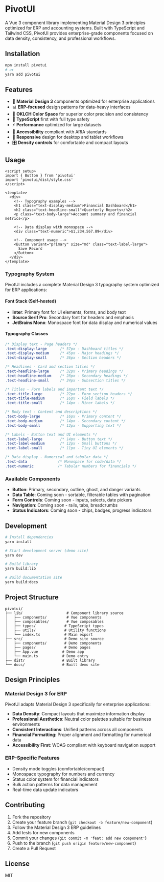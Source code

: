 # PivotUI

A Vue 3 component library implementing Material Design 3 principles optimized for ERP and accounting systems. Built with TypeScript and Tailwind CSS, PivotUI provides enterprise-grade components focused on data density, consistency, and professional workflows.

## Installation

```bash
npm install pivotui
# or
yarn add pivotui
```

## Features

- 🎨 **Material Design 3** components optimized for enterprise applications
- 📊 **ERP-focused** design patterns for data-heavy interfaces  
- 🎨 **OKLCH Color Space** for superior color precision and consistency
- 🔧 **TypeScript** first with full type safety
- ⚡ **Performance** optimized for large datasets
- 🎯 **Accessibility** compliant with ARIA standards
- 📱 **Responsive** design for desktop and tablet workflows
- 🎛️ **Density controls** for comfortable and compact layouts

## Usage

```vue
<script setup>
import { Button } from 'pivotui'
import 'pivotui/dist/style.css'
</script>

<template>
  <div>
    <!-- Typography examples -->
    <h1 class="text-display-medium">Financial Dashboard</h1>
    <h2 class="text-headline-small">Quarterly Reports</h2>
    <p class="text-body-large">Account summary and financial metrics</p>
    
    <!-- Data display with monospace -->
    <div class="text-numeric">$1,234,567.89</div>
    
    <!-- Component usage -->
    <Button variant="primary" size="md" class="text-label-large">
      Save Record
    </Button>
  </div>
</template>
```

### Typography System

PivotUI includes a complete Material Design 3 typography system optimized for ERP applications:

#### Font Stack (Self-hosted)
- **Inter**: Primary font for UI elements, forms, and body text
- **Source Serif Pro**: Secondary font for headers and emphasis
- **JetBrains Mono**: Monospace font for data display and numerical values

#### Typography Classes
```css
/* Display text - Page headers */
.text-display-large      /* 57px - Dashboard titles */
.text-display-medium     /* 45px - Major headings */
.text-display-small      /* 36px - Section headers */

/* Headlines - Card and section titles */
.text-headline-large     /* 32px - Primary headings */
.text-headline-medium    /* 28px - Secondary headings */
.text-headline-small     /* 24px - Subsection titles */

/* Titles - Form labels and important text */
.text-title-large        /* 22px - Form section headers */
.text-title-medium       /* 16px - Field labels */
.text-title-small        /* 14px - Minor labels */

/* Body text - Content and descriptions */
.text-body-large         /* 16px - Primary content */
.text-body-medium        /* 14px - Secondary content */
.text-body-small         /* 12px - Supporting text */

/* Labels - Button text and UI elements */
.text-label-large        /* 14px - Button text */
.text-label-medium       /* 12px - Small buttons */
.text-label-small        /* 11px - Tiny UI elements */

/* Data display - Numerical and tabular data */
.text-data              /* Monospace for code/data */
.text-numeric           /* Tabular numbers for financials */
```

### Available Components

- **Button**: Primary, secondary, outline, ghost, and danger variants
- **Data Table**: Coming soon - sortable, filterable tables with pagination
- **Form Controls**: Coming soon - inputs, selects, date pickers
- **Navigation**: Coming soon - rails, tabs, breadcrumbs
- **Status Indicators**: Coming soon - chips, badges, progress indicators

## Development

```bash
# Install dependencies
yarn install

# Start development server (demo site)
yarn dev

# Build library
yarn build:lib

# Build documentation site
yarn build:docs
```

## Project Structure

```
pivotui/
├── lib/                    # Component library source
│   ├── components/         # Vue components
│   ├── composables/        # Vue composables
│   ├── types/             # TypeScript types
│   ├── utils/             # Utility functions
│   └── index.ts           # Main export
├── src/                   # Demo site source
│   ├── components/        # Demo components
│   ├── pages/             # Demo pages
│   ├── App.vue           # Demo app
│   └── main.ts           # Demo entry
├── dist/                 # Built library
└── docs/                 # Built demo site
```

## Design Principles

### Material Design 3 for ERP
PivotUI adapts Material Design 3 specifically for enterprise applications:

- **Data Density**: Compact layouts that maximize information display
- **Professional Aesthetics**: Neutral color palettes suitable for business environments  
- **Consistent Interactions**: Unified patterns across all components
- **Financial Formatting**: Proper alignment and formatting for numerical data
- **Accessibility First**: WCAG compliant with keyboard navigation support

### ERP-Specific Features
- Density mode toggles (comfortable/compact)
- Monospace typography for numbers and currency
- Status color system for financial indicators
- Bulk action patterns for data management
- Real-time data update indicators

## Contributing

1. Fork the repository
2. Create your feature branch (`git checkout -b feature/new-component`)
3. Follow the Material Design 3 ERP guidelines
4. Add tests for new components
5. Commit your changes (`git commit -m 'feat: add new component'`)
6. Push to the branch (`git push origin feature/new-component`)
7. Create a Pull Request

## License

MIT

